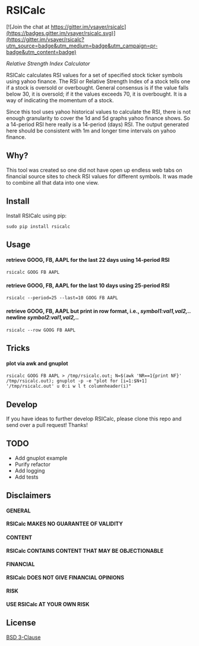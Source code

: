 # RSICalc

[![Join the chat at https://gitter.im/vsayer/rsicalc](https://badges.gitter.im/vsayer/rsicalc.svg)](https://gitter.im/vsayer/rsicalc?utm_source=badge&utm_medium=badge&utm_campaign=pr-badge&utm_content=badge)

*Relative Strength Index Calculator*

RSICalc calculates RSI values for a set of specified stock ticker symbols using yahoo finance. The RSI or Relative Strength Index of a stock tells one if a stock is oversold or overbought. General consensus is if the value falls below 30, it is oversold; if it the values exceeds 70, it is overbought. It is a way of indicating the momentum of a stock.

Since this tool uses yahoo historical values to calculate the RSI, there is not enough granularity to cover the 1d and 5d graphs yahoo finance shows. So a 14-period RSI here really is a 14-period (days) RSI. The output generated here should be consistent with 1m and longer time intervals on yahoo finance.

## Why?
This tool was created so one did not have open up endless web tabs on financial source sites to check RSI values for different symbols. It was made to combine all that data into one view.

## Install
Install RSICalc using pip:
```shell
sudo pip install rsicalc
```

## Usage
#### retrieve GOOG, FB, AAPL for the last 22 days using 14-period RSI
```shell
rsicalc GOOG FB AAPL
```

#### retrieve GOOG, FB, AAPL for the last 10 days using 25-period RSI 
```shell
rsicalc --period=25 --last=10 GOOG FB AAPL
```

#### retrieve GOOG, FB, AAPL but print in row format, i.e., *symbol1:val1,val2,..* newline *symbol2:val1,val2,..*
```shell
rsicalc --row GOOG FB AAPL
```

## Tricks
#### plot via awk and gnuplot
```shell
rsicalc GOOG FB AAPL > /tmp/rsicalc.out; N=$(awk 'NR==1{print NF}' /tmp/rsicalc.out); gnuplot -p -e "plot for [i=1:$N+1] '/tmp/rsicalc.out' u 0:i w l t columnheader(i)"
```

## Develop
If you have ideas to further develop RSICalc, please clone this repo and send over a pull request! Thanks!

## TODO
* Add gnuplot example
* Purify refactor
* Add logging
* Add tests

## Disclaimers
#### GENERAL
**RSICalc MAKES NO GUARANTEE OF VALIDITY**

#### CONTENT
**RSICalc CONTAINS CONTENT THAT MAY BE OBJECTIONABLE**

#### FINANCIAL
**RSICalc DOES NOT GIVE FINANCIAL OPINIONS**

#### RISK
**USE RSICalc AT YOUR OWN RISK**

## License
[BSD 3-Clause](LICENSE)
